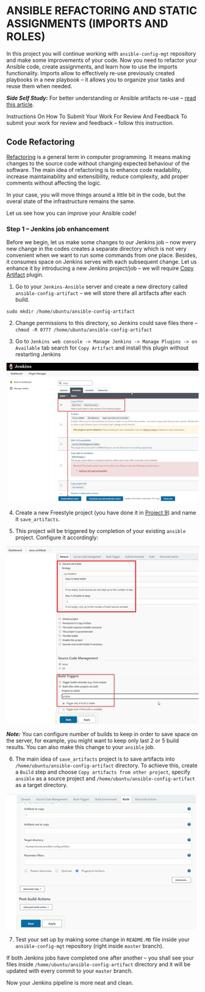 # ANSIBLE REFACTORING AND STATIC ASSIGNMENTS (IMPORTS AND ROLES)

In this project you will continue working with `ansible-config-mgt` repository and make some improvements of your code. Now you need to refactor your Ansible code, create assignments, and learn how to use the imports functionality. Imports allow to effectively re-use previously created playbooks in a new playbook – it allows you to organize your tasks and reuse them when needed.

***Side Self Study:*** For better understanding or Ansible artifacts re-use – [read this article](https://docs.ansible.com/ansible/latest/user_guide/playbooks_reuse.html).

Instructions On How To Submit Your Work For Review And Feedback
To submit your work for review and feedback – follow this instruction.

## Code Refactoring
[Refactoring](https://en.wikipedia.org/wiki/Code_refactoring) is a general term in computer programming. It means making changes to the source code without changing expected behaviour of the software. The main idea of refactoring is to enhance code readability, increase maintainability and extensibility, reduce complexity, add proper comments without affecting the logic.

In your case, you will move things around a little bit in the code, but the overal state of the infrastructure remains the same.

Let us see how you can improve your Ansible code!

### Step 1 – Jenkins job enhancement
Before we begin, let us make some changes to our Jenkins job – now every new change in the codes creates a separate directory which is not very convenient when we want to run some commands from one place. Besides, it consumes space on Jenkins serves with each subsequent change. Let us enhance it by introducing a new Jenkins project/job – we will require [Copy Artifact](https://plugins.jenkins.io/copyartifact/) plugin.

1. Go to your `Jenkins-Ansible` server and create a new directory called `ansible-config-artifact` – we will store there all artifacts after each build.

```
sudo mkdir /home/ubuntu/ansible-config-artifact

```
2. Change permissions to this directory, so Jenkins could save files there – `chmod -R 0777 /home/ubuntu/ansible-config-artifact`

3. Go to `Jenkins web console -> Manage Jenkins -> Manage Plugins -> on Available` tab search for `Copy Artifact` and install this plugin without restarting Jenkins

![Alt Copy Artifact](images/copy_artifact_install.png)

4. Create a new Freestyle project (you have done it in [Project 9](../CONTINOUS_INTEGRATION_PIPELINE_FOR_TOOLING_WEBSITE_PBL9/README1.md)) and name it `save_artifacts`.

5. This project will be triggered by completion of your existing `ansible` project. Configure it accordingly: 

![Alt Copy Artifact Triger](images/copy_artifact_trigger.png)

***Note:*** You can configure number of builds to keep in order to save space on the server, for example, you might want to keep only last 2 or 5 build results. You can also make this change to your `ansible` job.

6. The main idea of `save_artifacts` project is to save artifacts into `/home/ubuntu/ansible-config-artifact` directory. To achieve this, create a `Build` step and choose `Copy artifacts from other project`, specify `ansible` as a source project and `/home/ubuntu/ansible-config-artifact` as a target directory.

![Alt Copy Artifact Build](images/copy_artifact_build.png)

7. Test your set up by making some change in `README.MD` file inside your `ansible-config-mgt` repository (right inside `master` branch).

If both Jenkins jobs have completed one after another – you shall see your files inside `/home/ubuntu/ansible-config-artifact` directory and it will be updated with every commit to your `master` branch.

Now your Jenkins pipeline is more neat and clean.
